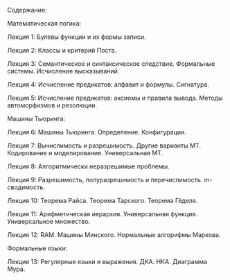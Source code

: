 Содержание: 


Математическая логика:


Лекция 1: Булевы функции и их формы записи.

Лекция 2: Классы и критерий Поста.

Лекция 3: Семантическое и синтаксическое следствие. Формальные системы. Исчисление высказываний.

Лекция 4: Исчисление предикатов: алфавит и формулы. Сигнатура.

Лекция 5: Исчисление предикатов: аксиомы и правила вывода. Методы автоморфизмов и резолюции.


Машины Тьюринга:


Лекция 6: Машины Тьюринга. Определение. Конфигурации.

Лекция 7: Вычислимость и разрешимость. Другие варианты МТ. Кодирование и моделирование. Универсальная МТ.

Лекция 8: Алгоритмически неразрешимые проблемы.

Лекция 9: Разрешимость, полуразрешимость и перечислимость. m-сводимость.

Лекция 10: Теорема Райса. Теорема Тарского. Теорема Гёделя.

Лекция 11: Арифметическая иерархия. Универсальная функция. Универсальное множество.

Лекция 12: RAM. Машины Минского. Нормальные алгорифмы Маркова.


Формальные языки:

Лекция 13: Регулярные языки и выражения. ДКА. НКА. Диаграмма Мура.
